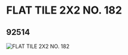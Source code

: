 # FLAT TILE 2X2 NO. 182
## 92514
![FLAT TILE 2X2 NO. 182](https://lc-www-live-s.legocdn.com/media/bricks/5/2/4594771.jpg)